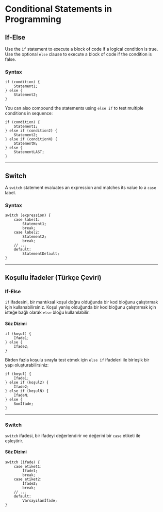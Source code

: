 # Conditional Statements in Programming

## If-Else
Use the `if` statement to execute a block of code if a logical condition is true. Use the optional `else` clause to execute a block of code if the condition is false.

### Syntax
``` 
if (condition) {
    Statement1;
} else {
    Statement2;
}
```

You can also compound the statements using `else if` to test multiple conditions in sequence:

```
if (condition) {
    Statement1;
} else if (condition2) {
    Statement2;
} else if (conditionN) {
    StatementN;
} else {
    StatementLAST;
}
```

---

## Switch
A `switch` statement evaluates an expression and matches its value to a `case` label.

### Syntax
```
switch (expression) {
    case label1:
        Statement1;
        break;
    case label2:
        Statement2;
        break;
    // ...
    default:
        StatementDefault;
}
```

---

## Koşullu İfadeler (Türkçe Çeviri)

### If-Else
`if` ifadesini, bir mantıksal koşul doğru olduğunda bir kod bloğunu çalıştırmak için kullanabilirsiniz. Koşul yanlış olduğunda bir kod bloğunu çalıştırmak için isteğe bağlı olarak `else` bloğu kullanılabilir.

#### Söz Dizimi
```
if (koşul) {
    İfade1;
} else {
    İfade2;
}
```

Birden fazla koşulu sırayla test etmek için `else if` ifadeleri ile birleşik bir yapı oluşturabilirsiniz:

```
if (koşul) {
    İfade1;
} else if (koşul2) {
    İfade2;
} else if (koşulN) {
    İfadeN;
} else {
    Sonİfade;
}
```

---

### Switch
`switch` ifadesi, bir ifadeyi değerlendirir ve değerini bir `case` etiketi ile eşleştirir.

#### Söz Dizimi
```
switch (ifade) {
    case etiket1:
        İfade1;
        break;
    case etiket2:
        İfade2;
        break;
    // ...
    default:
        Varsayılanİfade;
}
